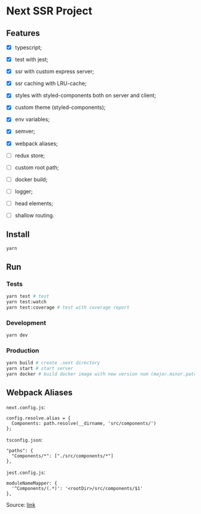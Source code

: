 # Next SSR Project

## Features

- [x] typescript;
- [x] test with jest;
- [x] ssr with custom express server;
- [x] ssr caching with LRU-cache;
- [x] styles with styled-components both on server and client;
- [x] custom theme (styled-components);
- [x] env variables;
- [x] semver;
- [x] webpack aliases;

- [ ] redux store;
- [ ] custom root path;
- [ ] docker build;
- [ ] logger;
- [ ] head elements;
- [ ] shallow routing.

## Install

```bash
yarn
```

## Run

### Tests

```bash
yarn test # test
yarn test:watch
yarn test:coverage # test with coverage report
```

### Development

```bash
yarn dev
```

### Production

```bash
yarn build # create .next directory
yarn start # start server
yarn docker # build docker image with new version num (major.minor.patch)
```

## Webpack Aliases

`next.config.js`:

```
config.resolve.alias = {
  Components: path.resolve(__dirname, 'src/components/')
};
```

`tsconfig.json`:

```
"paths": {
  "Components/*": ["./src/components/*"]
},
```

`jest.config.js`:

```
moduleNameMapper: {
  '^Components/(.*)': '<rootDir>/src/components/$1'
},
```

Source: [link](https://medium.com/@martin_hotell/type-safe-es2015-module-import-path-aliasing-with-webpack-typescript-and-jest-fe461347e010)
